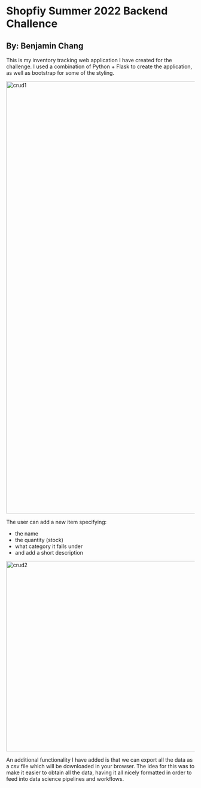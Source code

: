 # Shopfiy Summer 2022 Backend Challence
## By: Benjamin Chang

This is my inventory tracking web application I have created for the challenge. I used a combination of Python + Flask to create the application, as well as bootstrap 
for some of the styling. 

<img width="1156" alt="crud1" src="https://user-images.githubusercontent.com/57234733/149593329-01b76ba0-971d-4468-92db-27303ae7f532.png">

The user can add a new item specifying:
- the name
- the quantity (stock)
- what category it falls under
- and add a short description

<img width="509" alt="crud2" src="https://user-images.githubusercontent.com/57234733/149593338-47331072-1790-404a-945b-70ca9774a641.png">


An additional functionality I have added is that we can export all the data as a csv file which will be downloaded in your browser. The idea for this was to make it 
easier to obtain all the data, having it all nicely formatted in order to feed into data science pipelines and workflows.
